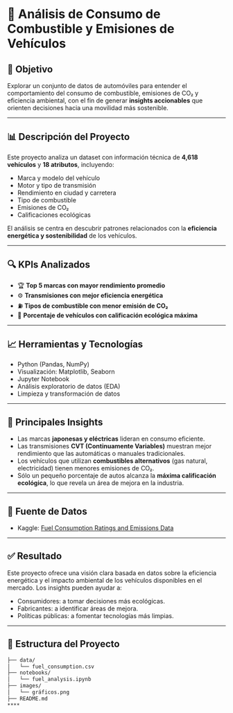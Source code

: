 # 🚗 Análisis de Consumo de Combustible y Emisiones de Vehículos

## 📌 Objetivo

Explorar un conjunto de datos de automóviles para entender el comportamiento del consumo de combustible, emisiones de CO₂ y eficiencia ambiental, con el fin de generar **insights accionables** que orienten decisiones hacia una movilidad más sostenible.

---

## 📊 Descripción del Proyecto

Este proyecto analiza un dataset con información técnica de **4,618 vehículos** y **18 atributos**, incluyendo:

- Marca y modelo del vehículo  
- Motor y tipo de transmisión  
- Rendimiento en ciudad y carretera  
- Tipo de combustible  
- Emisiones de CO₂  
- Calificaciones ecológicas  

El análisis se centra en descubrir patrones relacionados con la **eficiencia energética y sostenibilidad** de los vehículos.

---

## 🔍 KPIs Analizados

- 🏆 **Top 5 marcas con mayor rendimiento promedio**  
- ⚙️ **Transmisiones con mejor eficiencia energética**  
- ⛽ **Tipos de combustible con menor emisión de CO₂**  
- 🌱 **Porcentaje de vehículos con calificación ecológica máxima**

---

## 📈 Herramientas y Tecnologías

- Python (Pandas, NumPy)
- Visualización: Matplotlib, Seaborn
- Jupyter Notebook
- Análisis exploratorio de datos (EDA)
- Limpieza y transformación de datos

---

## 🧠 Principales Insights

- Las marcas **japonesas y eléctricas** lideran en consumo eficiente.
- Las transmisiones **CVT (Continuamente Variables)** muestran mejor rendimiento que las automáticas o manuales tradicionales.
- Los vehículos que utilizan **combustibles alternativos** (gas natural, electricidad) tienen menores emisiones de CO₂.
- Sólo un pequeño porcentaje de autos alcanza la **máxima calificación ecológica**, lo que revela un área de mejora en la industria.

---

## 📂 Fuente de Datos

- Kaggle: [Fuel Consumption Ratings and Emissions Data](https://www.kaggle.com/datasets)

---

## ✅ Resultado

Este proyecto ofrece una visión clara basada en datos sobre la eficiencia energética y el impacto ambiental de los vehículos disponibles en el mercado. Los insights pueden ayudar a:

- Consumidores: a tomar decisiones más ecológicas.
- Fabricantes: a identificar áreas de mejora.
- Políticas públicas: a fomentar tecnologías más limpias.

---

## 📎 Estructura del Proyecto

```bash
├── data/
│   └── fuel_consumption.csv
├── notebooks/
│   └── fuel_analysis.ipynb
├── images/
│   └── gráficos.png
├── README.md
****
